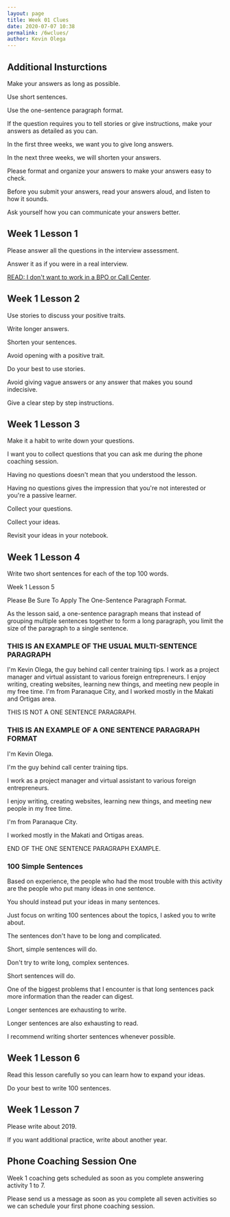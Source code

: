 ```yaml
--- 
layout: page 
title: Week 01 Clues
date: 2020-07-07 10:38
permalink: /6wclues/ 
author: Kevin Olega 
--- 
```

## Additional Insturctions

Make your answers as long as possible.

Use short sentences.

Use the one-sentence paragraph format.

If the question requires you to tell stories or give instructions, make your answers as detailed as you can.

In the first three weeks, we want you to give long answers.

In the next three weeks, we will shorten your answers.

Please format and organize your answers to make your answers easy to check.

Before you submit your answers, read your answers aloud, and listen to how it sounds.

Ask yourself how you can communicate your answers better.

## Week 1 Lesson 1

Please answer all the questions in the interview assessment.

Answer it as if you were in a real interview.

[READ: I don't want to work in a BPO or Call Center](https://callcentertrainingtips.com/answerall).

## Week 1 Lesson 2

Use stories to discuss your positive traits.

Write longer answers.

Shorten your sentences.

Avoid opening with a positive trait.

Do your best to use stories.

Avoid giving vague answers or any answer that makes you sound indecisive.

Give a clear step by step instructions.

## Week 1 Lesson 3

Make it a habit to write down your questions.

I want you to collect questions that you can ask me during the phone coaching session.

Having no questions doesn't mean that you understood the lesson.

Having no questions gives the impression that you're not interested or you're a passive learner.

Collect your questions.

Collect your ideas.

Revisit your ideas in your notebook.

## Week 1 Lesson 4

Write two short sentences for each of the top 100 words.

Week 1 Lesson 5

Please Be Sure To Apply The One-Sentence Paragraph Format.

As the lesson said, a one-sentence paragraph means that instead of grouping multiple sentences together to form a long paragraph, you limit the size of the paragraph to a single sentence.

### THIS IS AN EXAMPLE OF THE USUAL MULTI-SENTENCE PARAGRAPH

I'm Kevin Olega, the guy behind call center training tips. I work as a project manager and virtual assistant to various foreign entrepreneurs. I enjoy writing, creating websites, learning new things, and meeting new people in my free time. I'm from Paranaque City, and I worked mostly in the Makati and Ortigas area.

THIS IS NOT A ONE SENTENCE PARAGRAPH.

### THIS IS AN EXAMPLE OF A ONE SENTENCE PARAGRAPH FORMAT

I'm Kevin Olega.

I'm the guy behind call center training tips.

I work as a project manager and virtual assistant to various foreign entrepreneurs.

I enjoy writing, creating websites, learning new things, and meeting new people in my free time.

I'm from Paranaque City.

I worked mostly in the Makati and Ortigas areas.

END OF THE ONE SENTENCE PARAGRAPH EXAMPLE.

### 100 Simple Sentences

Based on experience, the people who had the most trouble with this activity are the people who put many ideas in one sentence.

You should instead put your ideas in many sentences.

Just focus on writing 100 sentences about the topics, I asked you to write about.

The sentences don't have to be long and complicated.

Short, simple sentences will do.

Don't try to write long, complex sentences.

Short sentences will do.

One of the biggest problems that I encounter is that long sentences pack more information than the reader can digest.

Longer sentences are exhausting to write.

Longer sentences are also exhausting to read.

I recommend writing shorter sentences whenever possible.

## Week 1 Lesson 6

Read this lesson carefully so you can learn how to expand your ideas.

Do your best to write 100 sentences.

## Week 1 Lesson 7

Please write about 2019.

If you want additional practice, write about another year.

## Phone Coaching Session One

Week 1 coaching gets scheduled as soon as you complete answering activity 1 to 7.

Please send us a message as soon as you complete all seven activities so we can schedule your first phone coaching session.